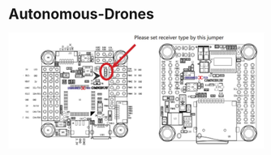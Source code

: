 # Autonomous-Drones

![Omnibus Pinout](https://github.com/Romplex/autonomous-drones/raw/master/omnibus-f4-v3-pinout.jpg "Omnibus Pinout")